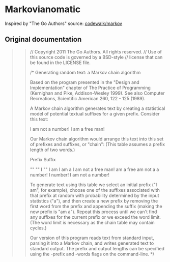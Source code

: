 # Markovianomatic

Inspired by "The Go Authors"
source: [codewalk/markov](https://golang.org/doc/codewalk/markov/)

## Original documentation

>> // Copyright 2011 The Go Authors.  All rights reserved.
>> // Use of this source code is governed by a BSD-style
>> // license that can be found in the LICENSE file.
>>
>> /*
>> Generating random text: a Markov chain algorithm
>>
>> Based on the program presented in the "Design and Implementation" chapter
>> of The Practice of Programming (Kernighan and Pike, Addison-Wesley 1999).
>> See also Computer Recreations, Scientific American 260, 122 - 125 (1989).
>>
>> A Markov chain algorithm generates text by creating a statistical model of
>> potential textual suffixes for a given prefix. Consider this text:
>>
>> 	I am not a number! I am a free man!
>>
>> Our Markov chain algorithm would arrange this text into this set of prefixes
>> and suffixes, or "chain": (This table assumes a prefix length of two words.)
>>
>> 	Prefix       Suffix
>>
>> 	"" ""        I
>> 	"" I         am
>> 	I am         a
>> 	I am         not
>> 	a free       man!
>> 	am a         free
>> 	am not       a
>> 	a number!    I
>> 	number! I    am
>> 	not a        number!
>>
>> To generate text using this table we select an initial prefix ("I am", for
>> example), choose one of the suffixes associated with that prefix at random
>> with probability determined by the input statistics ("a"),
>> and then create a new prefix by removing the first word from the prefix
>> and appending the suffix (making the new prefix is "am a"). Repeat this process
>> until we can't find any suffixes for the current prefix or we exceed the word
>> limit. (The word limit is necessary as the chain table may contain cycles.)
>>
>> Our version of this program reads text from standard input, parsing it into a
>> Markov chain, and writes generated text to standard output.
>> The prefix and output lengths can be specified using the -prefix and -words
>> flags on the command-line.
>> */
